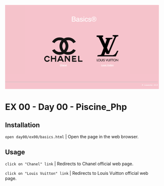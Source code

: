 <img src="../../resources/images/basics.png" width="1200">

# EX 00 - Day 00 - Piscine_Php

## Installation
`open day00/ex00/basics.html` | Open the page in the web browser.

## Usage
`click on "Chanel" link` | Redirects to Chanel official web page.

`click on "Louis Vuitton" link` | Redirects to Louis Vuitton official web page.
